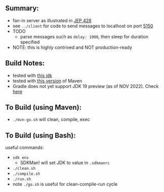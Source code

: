 
Summary:
---------

* fan-in server as illustrated in [JEP 428](https://openjdk.java.net/jeps/428)
* see `../client` for code to send messages to localhost on port [5150](https://en.wikipedia.org/wiki/5150_(album))
* TODO
    - parse messages such as `delay: 1000`, then sleep for duration specified
* NOTE: this is highly contrived and NOT production-ready

Build Notes:
------------

* tested with [this jdk](../JDK.version.md)
* tested with [this version](../Maven.version.md) of Maven 
* Gradle does not yet support JDK 19 preview (as of NOV 2022). Check [here](https://docs.gradle.org/current/userguide/compatibility.html)

To Build (using Maven):
---------------------

* `./mvn-go.sh` will clean, compile, exec 

To Build (using Bash):
----------------------

useful commands:

* `sdk env`
    - SDKMan! will set JDK to value in `.sdkmanrc`
* `./clean.sh`
* `./compile.sh`
* `./run.sh`
* note `./go.sh` is useful for clean-compile-run cycle

